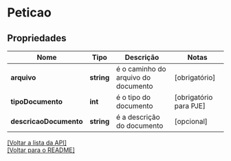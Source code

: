 # Peticao

## Propriedades
Nome | Tipo | Descrição | Notas
------------ | ------------- | ------------- | -------------
**arquivo** | **string** | é o caminho do arquivo do documento | [obrigatório] 
**tipoDocumento** | **int** | é o tipo do documento | [obrigatório para PJE] 
**descricaoDocumento** | **string** | é a descrição do documento | [opcional] 

[[Voltar a lista da API]](../../../README.md#Documentação-para-os-Endpoints-da-API)    
[[Voltar para o README]](../../../README.md#Intima.ai---SDK-PHP)
